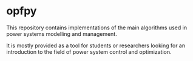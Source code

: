 # opfpy

This repository contains implementations of the main algorithms used in power systems modelling and management.

It is mostly provided as a tool for students or researchers looking for an introduction to the field of power system control and optimization.
